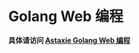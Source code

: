 # Golang Web 编程

 __具体请访问 [Astaxie Golang Web 编程](https://github.com/astaxie/build-web-application-with-golang)__